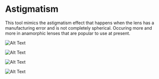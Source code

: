 # Astigmatism

This tool mimics the astigmatism effect that happens when the lens has a manufacturing error and is not completely spherical. Occuring more and more in anamorphic lenses that are popular to use at present. 


![Alt Text](https://github.com/GR33NHAL6H/Uploads/blob/main/Screenshot%202024-07-18%20at%2020.35.55.png)

![Alt Text](https://github.com/GR33NHAL6H/Uploads/blob/main/Astigmatism_001_LQ.gif)

![Alt Text](https://github.com/GR33NHAL6H/Uploads/blob/main/Screenshot%202024-07-18%20at%2020.33.45.png)

![Alt Text](https://github.com/GR33NHAL6H/Uploads/blob/main/Screenshot%202024-07-18%20at%2020.34.21.png)
